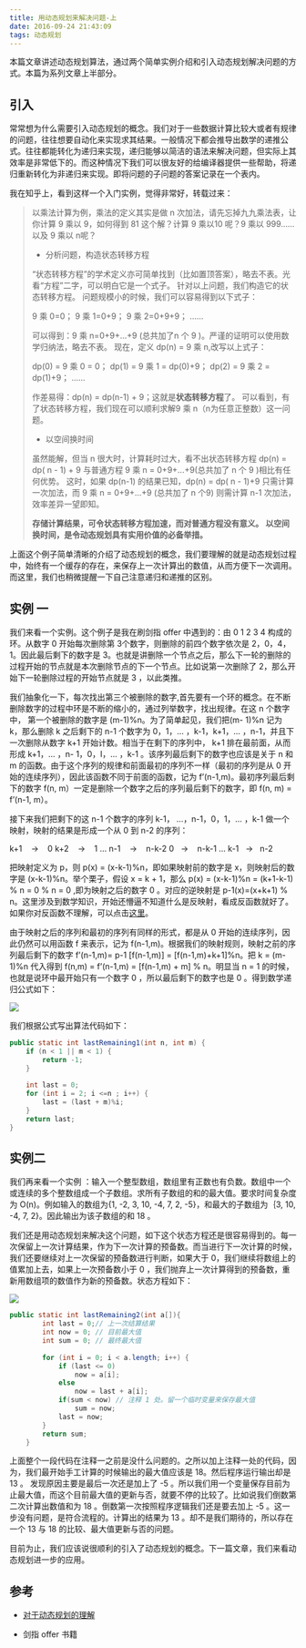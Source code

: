 ```yaml
---
title: 用动态规划来解决问题-上
date: 2016-09-24 21:43:09
tags: 动态规划
---
```


 本篇文章讲述动态规划算法，通过两个简单实例介绍和引入动态规划解决问题的方式。本篇为系列文章上半部分。

<!--more-->

## 引入

常常想为什么需要引入动态规划的概念。我们对于一些数据计算比较大或者有规律的问题，往往想要自动化来实现求其结果。一般情况下都会推导出数学的递推公式。往往都能转化为递归来实现，递归能够以简洁的语法来解决问题，但实际上其效率是非常低下的。而这种情况下我们可以很友好的给编译器提供一些帮助，将递归重新转化为非递归来实现。即将问题的子问题的答案记录在一个表内。

我在知乎上，看到这样一个入门实例，觉得非常好，转载过来：

> 以乘法计算为例，乘法的定义其实是做 n 次加法，请先忘掉九九乘法表，让你计算 9 乘以 9，如何得到 81 这个解？计算  9 乘以10 呢？9 乘以 999……以及 9 乘以 n呢？
>
> * 分析问题，构造状态转移方程
>
> “状态转移方程”的学术定义亦可简单找到（比如置顶答案），略去不表。光看“方程”二字，可以明白它是一个式子。
> 针对以上问题，我们构造它的状态转移方程。
> 问题规模小的时候，我们可以容易得到以下式子：
>
> 9 乘 0=0；
> 9 乘 1=0+9；
> 9 乘 2=0+9+9；
> ……
>
> 可以得到：9 乘 n=0+9+...+9 (总共加了n 个 9 )。严谨的证明可以使用数学归纳法，略去不表。
> 现在，定义 dp(n) = 9 乘 n,改写以上式子： 
>
> dp(0) = 9 乘 0 = 0；
> dp(1) = 9 乘 1 = dp(0)+9；
> dp(2) = 9 乘 2 = dp(1)+9；
> ……
>
> 作差易得：dp(n) = dp(n-1) + 9；这就是**状态转移方程**了。
> 可以看到，有了状态转移方程，我们现在可以顺利求解9 乘 n（n为任意正整数）这一问题。
>
> * 以空间换时间
>
> 虽然能解，但当 n 很大时，计算耗时过大，看不出状态转移方程 dp(n) = dp( n - 1) + 9 与普通方程 9 乘 n = 0+9+...+9(总共加了 n 个 9 )相比有任何优势。
> 这时，如果 dp(n-1) 的结果已知，dp(n) = dp( n - 1)+9 只需计算一次加法，而 9 乘 n = 0+9+...+9 (总共加了 n 个9) 则需计算 n-1 次加法，效率差异一望即知。
>
> **存储计算结果，可令状态转移方程加速，而对普通方程没有意义。**
> **以空间换时间，是令动态规划具有实用价值的必备举措。**

上面这个例子简单清晰的介绍了动态规划的概念，我们要理解的就是动态规划过程中，始终有一个缓存的存在，来保存上一次计算出的数值，从而方便下一次调用。而这里，我们也稍微提醒一下自己注意递归和递推的区别。

## 实例 一

我们来看一个实例。这个例子是我在刷剑指 offer 中遇到的：由 0 1 2 3 4 构成的环。从数字 0 开始每次删除第 3个数字，则删除的前四个数字依次是 2，0，4，1。因此最后剩下的数字是 3。也就是讲删除一个节点之后，那么下一轮的删除的过程开始的节点就是本次删除节点的下一个节点。比如说第一次删除了 2，那么开始下一轮删除过程的开始节点就是 3 ，以此类推。

我们抽象化一下，每次找出第三个被删除的数字,首先要有一个环的概念。在不断删除数字的过程中环是不断的缩小的，通过列举数字，找出规律。在这 n 个数字中， 第一个被删除的数字是 (m-1)%n。为了简单起见，我们把(m- 1)%n 记为 k，那么删除 k 之后剩下的 n-1 个数字为 0，1，… ，k-1，k+1，… ，n-1，并且下一次删除从数字 k+1 开始计数。相当于在剩下的序列中， k+1 排在最前面，从而形成 k+1，... ，n- 1，0，I，… ，k-1 。该序列最后剩下的数字也应该是关于 n 和 m 的函数。由于这个序列的规律和前面最初的序列不一样（最初的序列是从 0 开始的连续序列），因此该函数不同于前面的函数，记为 f’(n-1,m)。最初序列最后剩下的数字 f(n, m）一定是删除一个数字之后的序列最后剩下的数字，即 f(n, m) = f’(n-1, m）。

接下来我们把剩下的这 n-1 个数字的序列 k-1， …，n-1，0，1，… ，k-1 做一个映射，映射的结果是形成一个从 0 到 n-2 的序列： 　

k+1    ->    0
k+2    ->    1
…
n-1    ->    n-k-2
0   ->    n-k-1
…
k-1   ->   n-2

把映射定义为 p，则 p(x) = (x-k-1)%n，即如果映射前的数字是 x，则映射后的数字是 (x-k-1)%n。举个栗子，假设 x = k + 1，那么 p(x) = (x-k-1)%n = (k+1-k-1) % n = 0 % n = 0 ,即为映射之后的数字 0 。对应的逆映射是 p-1(x)=(x+k+1) % n。这里涉及到数学知识，开始还懵逼不知道什么是反映射，看成反函数就好了。如果你对反函数不理解，可以点击[这里](http://baike.baidu.com/view/359.htm)。

由于映射之后的序列和最初的序列有同样的形式，都是从 0 开始的连续序列，因此仍然可以用函数 f 来表示，记为 f(n-1,m)。根据我们的映射规则，映射之前的序列最后剩下的数字 f’(n-1,m)= p-1 [f(n-1,m)] = [f(n-1,m)+k+1]%n。把 k = (m-1)%n 代入得到 f(n,m) = f’(n-1,m) = [f(n-1,m) + m] % n。明显当 n = 1 的时候，也就是说环中最开始只有一个数字 0 ，所以最后剩下的数字也是 0 。得到数学递归公式如下：

![](http://ww2.sinaimg.cn/large/b10d1ea5jw1f85tj1abvij20bw02ajra.jpg)

我们根据公式写出算法代码如下：

``` java
public static int lastRemaining1(int n, int m) {
    if (n < 1 || m < 1) {
        return -1;
    }
  
    int last = 0;
    for (int i = 2; i <=n ; i++) {
        last = (last + m)%i;
    }
    return last;
}
```

## 实例二

我们再来看一个实例 ：输入一个整型数组，数组里有正数也有负数。数组中一个或连续的多个整数组成一个子数组。求所有子数组的和的最大值。要求时间复杂度为 O(n)。例如输入的数组为{1, -2, 3, 10, -4, 7, 2, -5}，和最大的子数组为｛3, 10, -4, 7, 2}。因此输出为该子数组的和 18 。

我们还是用动态规划来解决这个问题，如下这个状态方程还是很容易得到的。每一次保留上一次计算结果，作为下一次计算的预备数。而当进行下一次计算的时候，我们还要继续对上一次保留的预备数进行判断，如果大于 0，我们继续将数组上的值累加上去，如果上一次预备数小于 0 ，我们抛弃上一次计算得到的预备数，重新用数组项的数值作为新的预备数。状态方程如下：

![](http://ww3.sinaimg.cn/large/b10d1ea5jw1f85khhsbb7j20ds02fglo.jpg)

``` java
public static int lastRemaining2(int a[]){
        int last = 0;// 上一次结算结果
        int now = 0; // 目前最大值
        int sum = 0; // 最终最大值
  
        for (int i = 0; i < a.length; i++) {
            if (last <= 0)
                now = a[i];
            else
                now = last + a[i];
            if(sum < now) // 注释 1 处。留一个临时变量来保存最大值
                sum = now;
            last = now;
        }
        return sum;
    }
```

上面整个一段代码在注释一之前是没什么问题的。之所以加上注释一处的代码，因为，我们最开始手工计算的时候输出的最大值应该是 18。然后程序运行输出却是 13 。 发现原因主要是最后一次还是加上了 -5 。所以我们用一个变量保存目前为止最大值，而这个目前最大值的更新与否，就要不停的比较了。比如说我们倒数第二次计算出数值和为 18 。倒数第一次按照程序逻辑我们还是要去加上 -5 。这一步没有问题，是符合流程的。计算出的结果为 13 。却不是我们期待的，所以存在一个 13 与 18 的比较、最大值更新与否的问题。

目前为止，我们应该说很顺利的引入了动态规划的概念。下一篇文章，我们来看动态规划进一步的应用。

## 参考

* [对于动态规划的理解](https://www.zhihu.com/question/23995189/answer/35392247)

* 剑指 offer 书籍

  ​

